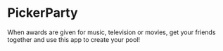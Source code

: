 # PickerParty
When awards are given for music, television or movies, get your friends together and use this app to create your pool!
